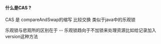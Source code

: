 #### 什么是CAS ? 

CAS 是 compareAndSwap的缩写  比较交换 类似于java中的乐观锁

乐观锁与悲观所的区别在于 -- 乐观锁趋向于不加锁来处理资源比如给记录加入version这种方法 